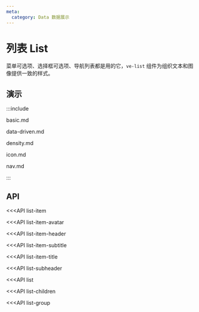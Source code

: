 ```yaml
---
meta:
  category: Data 数据展示
---
```


# 列表 List

菜单可选项、选择框可选项、导航列表都是用的它，`ve-list` 组件为组织文本和图像提供一致的样式。

## 演示

:::include

basic.md 

data-driven.md

density.md 

icon.md

nav.md

:::

## API

<<<API list-item

<<<API list-item-avatar

<<<API list-item-header

<<<API list-item-subtitle

<<<API list-item-title

<<<API list-subheader

<<<API list

<<<API list-children

<<<API list-group